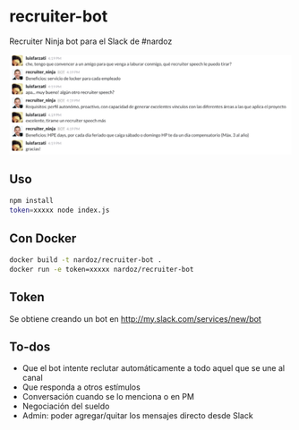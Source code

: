 # recruiter-bot
Recruiter Ninja bot para el Slack de #nardoz


![Recruiter Ninja en acción](/screenshot.png?raw=true "Recruiter Ninja en acción")

## Uso

```bash
npm install
token=xxxxx node index.js
```

## Con Docker

```bash
docker build -t nardoz/recruiter-bot .
docker run -e token=xxxxx nardoz/recruiter-bot
```

## Token

Se obtiene creando un bot en http://my.slack.com/services/new/bot

## To-dos

* Que el bot intente reclutar automáticamente a todo aquel que se une al canal
* Que responda a otros estímulos
* Conversación cuando se lo menciona o en PM
* Negociación del sueldo
* Admin: poder agregar/quitar los mensajes directo desde Slack

